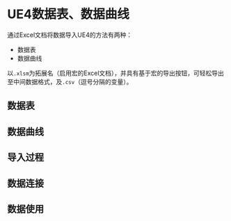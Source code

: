 # UE4数据表、数据曲线

通过Excel文档将数据导入UE4的方法有两种：

- 数据表
- 数据曲线

以`.xlsm`为拓展名（启用宏的Excel文档），并具有基于宏的导出按钮，可轻松导出至中间数据格式，及`.csv`（逗号分隔的变量）。

## 数据表



## 数据曲线



## 导入过程



## 数据连接



## 数据使用

